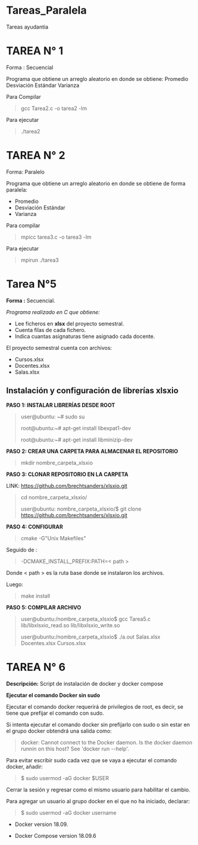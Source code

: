 # Tareas_Paralela
Tareas ayudantia

# TAREA N° 1

Forma : Secuencial

Programa que obtiene un arreglo aleatorio en donde se obtiene:
Promedio
Desviación Estándar
Varianza

Para Compilar

> gcc Tarea2.c -o tarea2 -lm

Para ejecutar
> ./tarea2


# TAREA N° 2

Forma: Paralelo

Programa que obtiene un arreglo aleatorio en donde se obtiene de forma paralela:
- Promedio
- Desviación Estándar
- Varianza

Para compilar

> mpicc tarea3.c -o tarea3 -lm

Para ejecutar

> mpirun ./tarea3


# Tarea N°5

**Forma :** Secuencial.

*Programa realizado en C que obtiene:*
- Lee ficheros en **xlsx** del proyecto semestral.
- Cuenta filas de cada fichero.
- Indica cuantas asignaturas tiene asignado cada docente.

El proyecto semestral cuenta con archivos:
- Cursos.xlsx
- Docentes.xlsx
- Salas.xlsx


## Instalación y configuración de librerías xlsxio

**PASO 1: INSTALAR LIBRERÍAS DESDE ROOT**

> user@ubuntu: ~# sudo su
>
> root@ubuntu:~# apt-get install libexpat1-dev
>
> root@ubuntu:~# apt-get install libminizip-dev


**PASO 2: CREAR UNA CARPETA PARA ALMACENAR EL REPOSITORIO**

> mkdir nombre_carpeta_xlsxio


**PASO 3: CLONAR REPOSITORIO EN LA CARPETA**

LINK: https://github.com/brechtsanders/xlsxio.git

> cd nombre_carpeta_xlsxio/
>
> user@ubuntu: nombre_carpeta_xlsxio/$ git clone https://github.com/brechtsanders/xlsxio.git

**PASO 4: CONFIGURAR**
> cmake -G"Unix Makefiles"

Seguido de :

> -DCMAKE_INSTALL_PREFIX:PATH=< path >

Donde < path > es la ruta base donde se instalaron los archivos.

Luego:
> make install

**PASO 5: COMPILAR ARCHIVO**

> user@ubuntu:/nombre_carpeta_xlsxio$ gcc Tarea5.c lib/libxlsxio_read.so lib/libxlsxio_write.so
>
> user@ubuntu:/nombre_carpeta_xlsxio$ ./a.out Salas.xlsx Docentes.xlsx Cursos.xlsx

# TAREA N° 6

**Descripción:** Script de instalación de docker y docker compose

**Ejecutar el comando Docker sin sudo**

Ejecutar el comando docker requerirá de privilegios de root, es decir, se tiene que prefijar el comando con sudo.

Si intenta ejecutar el comando docker sin prefijarlo con sudo o sin estar en el grupo docker obtendrá una salida como:

> docker: Cannot connect to the Docker daemon. Is the docker daemon runnin on this host?
> See 'docker run --help'.

Para evitar escribir sudo cada vez que se vaya a ejecutar el comando docker, añadir:

> $ sudo usermod -aG docker $USER

Cerrar la sesión y regresar como el mismo usuario para habilitar el cambio.

Para agregar un usuario al grupo docker en el que no ha iniciado, declarar:

> $ sudo usermod -aG docker username

- Docker version 18.09.

- Docker Compose version 18.09.6



